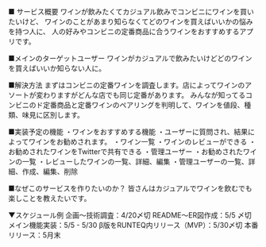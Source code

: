 ■ サービス概要 
  ワインが飲みたくてカジュアル飲みでコンビニにワインを買いたいけど、
  ワインのことがあまり知らなくてどのワインを買えばいいかの悩みを持つ人に、
  人の好みやコンビニの定番商品に合うワインをおすすめするアプリです。

■メインのターゲットユーザー
ワインがカジュアルで飲みたいけどどのワインを買えばいいか知らない人に。

■解決方法
まずはコンビニの定番ワインを調査します。店によってワインのアソートが変わりますがどんな店でも同じ定番があります。
みんなが知ってるコンビニのド定番商品と定番ワインのペアリングを判明して、ワインを値段、種類、味見に区別します。

■実装予定の機能
・ワインをおすすめする機能
  ・ユーザーに質問され、結果によってワインをお勧めされます。
・ワイン一覧
  ・ワインのレビューができる
  ・お勧めされたワインをTwitterで共有できる
・管理ユーザー
  ・お勧めされたワインの一覧
  ・レビューしたワインの一覧、詳細、編集
  ・管理ユーザーの一覧、詳細、作成、編集、削除

■なぜこのサービスを作りたいのか？
 皆さんはカジュアルでワインを飲むでも楽しことを教えたいです。

▼スケジュール例
 企画〜技術調査：4/20〆切
 README〜ER図作成：5/5 〆切
 メイン機能実装：5/5 - 5/30
 β版をRUNTEQ内リリース（MVP）：5/30〆切
 本番リリース：5月末